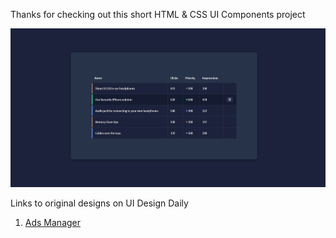 Thanks for checking out this short HTML & CSS UI Components project

![Design preview for the Ads Manager design](Final%20Design/Ad-Manager-Final-Design.PNG)

Links to original designs on UI Design Daily


1. [Ads Manager](https://uidesigndaily.com/posts/sketch-ads-manager-table-list-day-1049)


